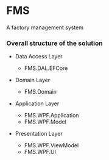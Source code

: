 # FMS
A factory management system

### Overall structure of the solution
- Data Access Layer
   - FMS.DAL.EFCore

- Domain Layer
   - FMS.Domain

- Application Layer
   - FMS.WPF.Application
   - FMS.WPF.Model

- Presentation Layer
   - FMS.WPF.ViewModel
   - FMS.WPF.UI

